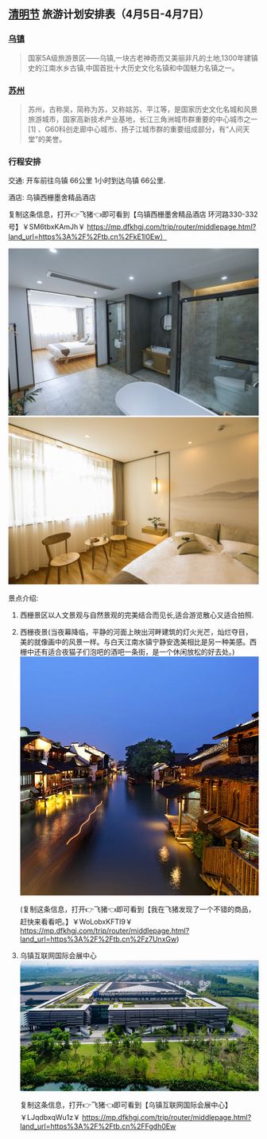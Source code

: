 ## [清明节](https://baike.baidu.com/item/%E6%B8%85%E6%98%8E%E8%8A%82/137575?fr=aladdin) 旅游计划安排表（4月5日-4月7日）

### [乌镇](http://www.wuzhen.com.cn/)
>国家5A级旅游景区——乌镇,一块古老神奇而又美丽非凡的土地,1300年建镇史的江南水乡古镇,中国首批十大历史文化名镇和中国魅力名镇之一。

### [苏州](https://baike.baidu.com/item/%E8%8B%8F%E5%B7%9E/122945?fr=aladdin)
>苏州，古称吴，简称为苏，又称姑苏、平江等，是国家历史文化名城和风景旅游城市，国家高新技术产业基地，长江三角洲城市群重要的中心城市之一 [1]  、G60科创走廊中心城市、扬子江城市群的重要组成部分，有“人间天堂”的美誉。



### 行程安排

交通: 开车前往乌镇 66公里 1小时到达乌镇 66公里.
	
酒店: 乌镇西栅墨舍精品酒店 

复制这条信息，打开👉飞猪👈即可看到【乌镇西栅墨舍精品酒店 环河路330-332号】￥SM6tbxKAmJh￥ https://mp.dfkhgj.com/trip/router/middlepage.html?land_url=https%3A%2F%2Ftb.cn%2FkE1l0Ew）

![](IMG_45E4D8F60F9B-1.jpeg)
![](IMG_8123DBB03330-1.jpeg)

	
景点介绍:

1. 西栅景区以人文景观与自然景观的完美结合而见长,适合游览散心又适合拍照. 

2. 西栅夜景(当夜幕降临，平静的河面上映出河畔建筑的灯火光芒，灿烂夺目，美的就像画中的风景一样。与白天江南水镇宁静安逸美相比是另一种美感。西栅中还有适合夜猫子们泡吧的酒吧一条街，是一个休闲放松的好去处。)![](IMG_DA8837B3DE2D-1.jpeg)

	(复制这条信息，打开👉飞猪👈即可看到【我在飞猪发现了一个不错的商品，赶快来看看吧。】￥WoLobxKFTI9￥ https://mp.dfkhgj.com/trip/router/middlepage.html?land_url=https%3A%2F%2Ftb.cn%2Fz7UnxGw)
3. 乌镇互联网国际会展中心
![](IMG_2CE4D666A1FE-1.jpeg)

	复制这条信息，打开👉飞猪👈即可看到【乌镇互联网国际会展中心】￥LJqdbxqWu1z￥ https://mp.dfkhgj.com/trip/router/middlepage.html?land_url=https%3A%2F%2Ftb.cn%2FFgdh0Ew

    

